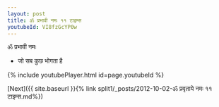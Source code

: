 ```yaml
---
layout: post
title: ॐ प्रभावी नमः ११ टाइम्स
youtubeId: VI8fzGcYP0w
---
```

 
 
 ॐ प्रभावी नमः  
 
 -  जो सब कुछ भोगता है 
 
  
 
  
 
 
 
 
 
 


{% include youtubePlayer.html id=page.youtubeId %}
 
[Next]({{ site.baseurl }}{% link  split1/_posts/2012-10-02-ॐ प्रवृताये नमः ११ टाइम्स.md%})
 
